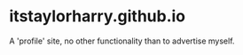 itstaylorharry.github.io
==================

A 'profile' site, no other functionality than to advertise myself.
